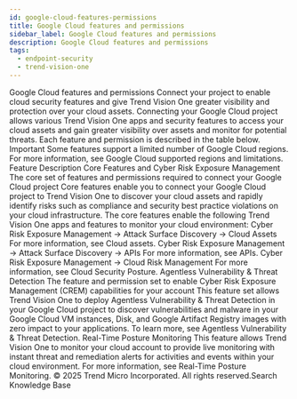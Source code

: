 ```yaml
---
id: google-cloud-features-permissions
title: Google Cloud features and permissions
sidebar_label: Google Cloud features and permissions
description: Google Cloud features and permissions
tags:
  - endpoint-security
  - trend-vision-one
---
```


 Google Cloud features and permissions Connect your project to enable cloud security features and give Trend Vision One greater visibility and protection over your cloud assets. Connecting your Google Cloud project allows various Trend Vision One apps and security features to access your cloud assets and gain greater visibility over assets and monitor for potential threats. Each feature and permission is described in the table below. Important Some features support a limited number of Google Cloud regions. For more information, see Google Cloud supported regions and limitations. Feature Description Core Features and Cyber Risk Exposure Management The core set of features and permissions required to connect your Google Cloud project Core features enable you to connect your Google Cloud project to Trend Vision One to discover your cloud assets and rapidly identify risks such as compliance and security best practice violations on your cloud infrastructure. The core features enable the following Trend Vision One apps and features to monitor your cloud environment: Cyber Risk Exposure Management → Attack Surface Discovery → Cloud Assets For more information, see Cloud assets. Cyber Risk Exposure Management → Attack Surface Discovery → APIs For more information, see APIs. Cyber Risk Exposure Management → Cloud Risk Management For more information, see Cloud Security Posture. Agentless Vulnerability & Threat Detection The feature and permission set to enable Cyber Risk Exposure Management (CREM) capabilities for your account This feature set allows Trend Vision One to deploy Agentless Vulnerability & Threat Detection in your Google Cloud project to discover vulnerabilities and malware in your Google Cloud VM instances, Disk, and Google Artifact Registry images with zero impact to your applications. To learn more, see Agentless Vulnerability & Threat Detection. Real-Time Posture Monitoring This feature allows Trend Vision One to monitor your cloud account to provide live monitoring with instant threat and remediation alerts for activities and events within your cloud environment. For more information, see Real-Time Posture Monitoring. © 2025 Trend Micro Incorporated. All rights reserved.Search Knowledge Base